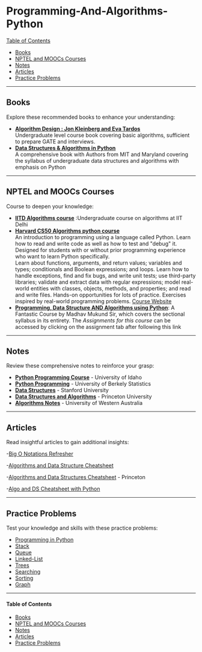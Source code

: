 # Programming-And-Algorithms-Python

[Table of Contents](#table-of-contents)  
* [Books](#books)  
* [NPTEL and MOOCs Courses](#course)  
* [Notes](#notes)  
* [Articles](#articles)  
* [Practice Problems](#practice-problems)


---

## <a name="books"></a>Books

Explore these recommended books to enhance your understanding:

<!--
- [**"All of Statistics: A Concise Course in Statistical Inference"**](https://egrcc.github.io/docs/math/all-of-statistics.pdf) by  Larry Wasserman 
  A comprehensive resource for statistical theory and its applications.
-->

- **[Algorithm Design : Jon Kleinberg and Eva Tardos](https://github.com/aforarup/interview/blob/master/Data%20Structures%20and%20Algorithm/Algorithm%20Books/Algorithm%20Design%20by%20Jon%20Kleinberg,%20Eva%20Tardos.pdf)** \
Undergraduate level course book covering basic algorithms, sufficient to prepare GATE and interviews.
- **[Data Structures & Algorithms in Python](https://ptgmedia.pearsoncmg.com/images/9780134855684/samplepages/9780134855684_Sample.pdf)**\
  A comprehensive book with Authors from MIT and Maryland covering the syllabus of undergraduate data structures and algorithms with emphasis on Python

---

## <a name="course"></a>NPTEL and MOOCs Courses

Course to deepen your knowledge:

- **[IITD Algorithms course](https://www.cse.iitd.ac.in/~rjaiswal/Teaching/2022/COL351/lectures.html)** :Undergraduate course on algorithms at IIT Delhi
- **[Harvard CS50 Algorithms python course](https://www.youtube.com/playlist?list=PLhQjrBD2T3817j24-GogXmWqO5Q5vYy0V)** \
An introduction to programming using a language called Python. Learn how to read and write code as well as how to test and "debug" it. Designed for students with or without prior programming experience who want to learn Python specifically. \
Learn about functions, arguments, and return values; variables and types; conditionals and Boolean expressions; and loops. Learn how to handle exceptions, find and fix bugs, and write unit tests; use third-party libraries; validate and extract data with regular expressions; model real-world entities with classes, objects, methods, and properties; and read and write files. Hands-on opportunities for lots of practice. Exercises inspired by real-world programming problems. [Course Website](https://cs50.harvard.edu/python/2022/)
- **[Programming, Data Structure AND Algorithms using Python](https://archive.nptel.ac.in/courses/106/106/106106145/)**: A Fantastic Course by Madhav Mukund Sir, which covers the sectional syllabus in its entirety. The *Assignments for this course* can be accessed by clicking on the assignment tab after following this link

---

## <a name="notes"></a>Notes

Review these comprehensive notes to reinforce your grasp:

  - [**Python Programming Course**](https://www.webpages.uidaho.edu/~stevel/504/Python%20Notes.pdf) - University of Idaho
  - [**Python Programming**](https://www.stat.berkeley.edu/~spector/python.pdf) - University of Berkely Statistics
  - [**Data Structures**](https://web.stanford.edu/class/cs97si/03-data-structures.pdf) - Stanford University
  - [**Data Structures and Algorithms**](https://www.cs.princeton.edu/courses/archive/spr11/cos217/lectures/08DsAlg.pdf) - Princeton University
  - [**Algorithms Notes**](https://teaching.csse.uwa.edu.au/units/CITS2200/Resources/AlgNotes.pdf) - University of Western Australia
---

## <a name="articles"></a>Articles

Read insightful articles to gain additional insights:

-[Big O Notations Refresher](http://web.mit.edu/16.070/www/lecture/big_o.pdf)

-[Algorithms and Data Structure Cheatsheet](https://cs.wmich.edu/gupta/teaching/cs4310/lectureNotes_cs4310/Algorithms%20and%20Data%20Structures%20Cheatsheet%20-%20Algorithms%20part.pdf) 

-[Algorithms and Data Structures Cheatsheet](https://algs4.cs.princeton.edu/cheatsheet/) - Princeton

-[Algo and DS Cheatsheet with Python](https://buildwithmalik.medium.com/i-made-a-python-cheat-sheet-for-data-structures-and-algorithms-useful-for-leetcode-b304754fad9c)


---

## <a name="practice-problems"></a>Practice Problems

Test your knowledge and skills with these practice problems:

   * [Programming in Python](https://www.hackerrank.com/domains/python)
   * [Stack](https://www.hackerrank.com/domains/data-structures?filters%5Bsubdomains%5D%5B%5D=stacks)
   * [Queue](https://www.hackerrank.com/domains/data-structures?filters%5Bsubdomains%5D%5B%5D=queues)
   * [Linked-List](https://www.hackerrank.com/domains/data-structures?filters%5Bsubdomains%5D%5B%5D=linked-lists)
   * [Trees](https://www.hackerrank.com/domains/data-structures?filters%5Bsubdomains%5D%5B%5D=trees)
   * [Searching](https://www.hackerrank.com/domains/algorithms?filters%5Bsubdomains%5D%5B%5D=search)
   * [Sorting](https://www.hackerrank.com/domains/algorithms?filters%5Bsubdomains%5D%5B%5D=arrays-and-sorting)
   * [Graph](https://www.hackerrank.com/domains/algorithms?filters%5Bsubdomains%5D%5B%5D=graph-theory&filters%5Bdifficulty%5D%5B%5D=easy&filters%5Bdifficulty%5D%5B%5D=medium)

---

#### <a name="table-of-contents"></a>Table of Contents

* [Books](#books)  
* [NPTEL and MOOCs Courses](#course)  
* [Notes](#notes)  
* [Articles](#articles)  
* [Practice Problems](#practice-problems)
